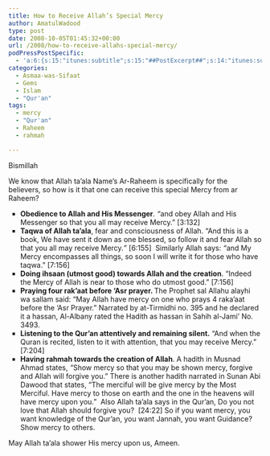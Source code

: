 ```yaml
---
title: How to Receive Allah’s Special Mercy
author: AmatulWadood
type: post
date: 2008-10-05T01:45:32+00:00
url: /2008/how-to-receive-allahs-special-mercy/
podPressPostSpecific:
  - 'a:6:{s:15:"itunes:subtitle";s:15:"##PostExcerpt##";s:14:"itunes:summary";s:15:"##PostExcerpt##";s:15:"itunes:keywords";s:17:"##WordPressCats##";s:13:"itunes:author";s:10:"##Global##";s:15:"itunes:explicit";s:2:"No";s:12:"itunes:block";s:2:"No";}'
categories:
  - Asmaa-was-Sifaat
  - Gems
  - Islam
  - "Qur'an"
tags:
  - mercy
  - "Qur'an"
  - Raheem
  - rahmah

---
```

Bismillah

We know that Allah ta&#8217;ala Name&#8217;s Ar-Raheem is specifically for the believers, so how is it that one can receive this special Mercy from ar Raheem?

<ul type="square">
  <li>
    <strong>Obedience to Allah and His Messenger</strong>. <em>&#8220;</em>and obey Allah and His Messenger so that you all may receive Mercy.&#8221; [3:132]
  </li>
  <li>
    <strong>Taqwa of Allah ta&#8217;ala</strong>, fear and consciousness of Allah. &#8220;And this is a book, We have sent it down as one blessed, so follow it and fear Allah so that you all may receive Mercy.<em>&#8221; </em>[6:155]  Similarly Allah says: <em>&#8220;</em>and My Mercy encompasses all things, so soon I will write it for those who have taqwa.&#8221; [7:156]
  </li>
  <li>
    <strong>Doing ihsaan (utmost good) towards Allah and the creation</strong>. &#8220;Indeed the Mercy of Allah is near to those who do utmost good.&#8221; [7:156]
  </li>
  <li>
    <strong>Praying four rak&#8217;aat before &#8216;Asr prayer. </strong>The Prophet sal Allahu alayhi wa sallam said: “May Allah have mercy on one who prays 4 raka’aat before the ‘Asr Prayer.” Narrated by at-Tirmidhi no. 395 and he declared it a hassan, Al-Albany rated the Hadith as hassan in Sahih al-Jami’ No. 3493.
  </li>
  <li>
    <strong>Listening to the Qur&#8217;an attentively and remaining silent.</strong> “And when the Quran is recited, listen to it with attention, that you may receive Mercy.” [7:204]
  </li>
  <li>
    <strong>Ha</strong><strong>ving rahmah towards the creation of Allah</strong>. A hadith in Musnad Ahmad states, <em>&#8220;</em>Show mercy so that you may be shown mercy, forgive and Allah will forgive you.&#8221; There is another hadith narrated in Sunan Abi Dawood that states, &#8220;The merciful will be give mercy by the Most Merciful. Have mercy to those on earth and the one in the heavens will have mercy upon you.&#8221;  Also Allah ta&#8217;ala says in the Qur&#8217;an, Do you not love that Allah should forgive you?  [24:22] So if you want mercy, you want knowledge of the Qur&#8217;an, you want Jannah, you want Guidance? Show mercy to others.
  </li>
</ul>

May Allah ta&#8217;ala shower His mercy upon us, Ameen.